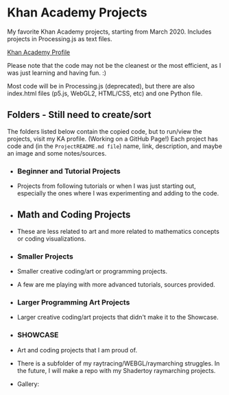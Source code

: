 # Khan Academy Projects
 My favorite Khan Academy projects, starting from March 2020. Includes projects in Processing.js as text files.

  [Khan Academy Profile](https://www.khanacademy.org/profile/kaid_861909786767545381407237/projects)

Please note that the code may not be the cleanest or the most efficient, as I was just learning and having fun. :)

Most code will be in Processing.js (deprecated), but there are also index.html files (p5.js, WebGL2, HTML/CSS, etc) and one Python file.


 ## Folders - Still need to create/sort
  The folders listed below contain the copied code, but to run/view the projects, visit my KA profile. (Working on a GitHub Page!)
  Each project has code and (in the `ProjectREADME.md file`) name, link, description, and maybe an image and some notes/sources.

 - ### Beginner and Tutorial Projects
 - Projects from following tutorials or when I was just starting out, especially the ones where I was experimenting and adding to the code.

 - ## Math and Coding Projects
 - These are less related to art and more related to mathematics concepts or coding visualizations.

 - ### Smaller Projects
 - Smaller creative coding/art or programming projects.
 - A few are me playing with more advanced tutorials, sources provided.

 - ### Larger Programming Art Projects
 - Larger creative coding/art projects that didn't make it to the Showcase.
 
 - ### SHOWCASE
 - Art and coding projects that I am proud of.
 - There is a subfolder of my raytracing/WEBGL/raymarching struggles. In the future, I will make a repo with my Shadertoy raymarching projects.
 - Gallery:

